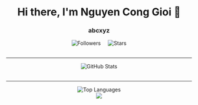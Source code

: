 <div align="center">
  <h1>Hi there, I'm Nguyen Cong Gioi 👋</h1>
  <h3>abcxyz</h3>
</div>

<div align="center">
  <div>
    <img src="https://img.shields.io/github/followers/gioimtg2003?label=Follow&style=social" alt="Followers">
 &nbsp;  &nbsp; 
  <img src="https://img.shields.io/github/stars/gioimtg2003?label=Stars&style=social" alt="Stars">
</div>
<br>
<img src="https://github.com/dopaemon/dopaemon/raw/output/dist/github-snake.svg" alt="" style="max-width: 100%;">
  <br>
  <hr>
  <div align="center">
  <img src="https://github-readme-stats.vercel.app/api?username=gioimtg2003&show_icons=true" alt="GitHub Stats">
</div>
<br>
  <hr>
  <div align="center">
  <img src="https://github-readme-stats.vercel.app/api/top-langs/?username=gioimtg2003&layout=compact" alt="Top Languages">
</div>
<div align="center">
  <a href="https://www.facebook.com/bumbum26.4" target="_blank" ><img src="https://img.shields.io/badge/-Facebook-blue?style=flat-square&logo=facebook&logoColor=white&link="https://www.facebook.com/bumbum26.4"></a>
</div>

